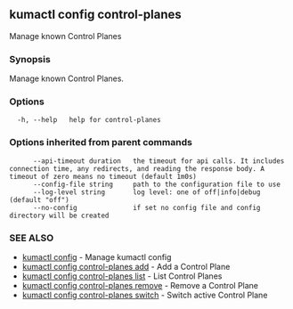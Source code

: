 ---
---
## kumactl config control-planes

Manage known Control Planes

### Synopsis

Manage known Control Planes.

### Options

```
  -h, --help   help for control-planes
```

### Options inherited from parent commands

```
      --api-timeout duration   the timeout for api calls. It includes connection time, any redirects, and reading the response body. A timeout of zero means no timeout (default 1m0s)
      --config-file string     path to the configuration file to use
      --log-level string       log level: one of off|info|debug (default "off")
      --no-config              if set no config file and config directory will be created
```

### SEE ALSO

* [kumactl config](kumactl_config.md)	 - Manage kumactl config
* [kumactl config control-planes add](kumactl_config_control-planes_add.md)	 - Add a Control Plane
* [kumactl config control-planes list](kumactl_config_control-planes_list.md)	 - List Control Planes
* [kumactl config control-planes remove](kumactl_config_control-planes_remove.md)	 - Remove a Control Plane
* [kumactl config control-planes switch](kumactl_config_control-planes_switch.md)	 - Switch active Control Plane

